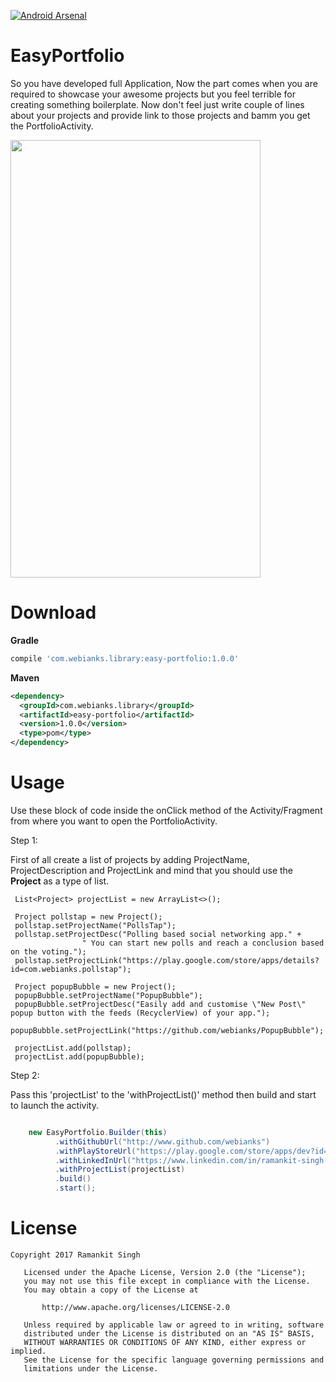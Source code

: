[![Android Arsenal](https://img.shields.io/badge/Android%20Arsenal-EasyPortfolio-red.svg?style=flat-square)](https://android-arsenal.com/details/1/5737)

# EasyPortfolio
So you have developed full Application, Now the part comes when you are required to showcase your awesome projects but you feel terrible for creating something boilerplate. Now don't feel just write couple of lines about your projects and provide link to those projects and bamm you get the PortfolioActivity. 

<img src="https://github.com/webianks/EasyPortfolio/blob/master/screen.png" height="700" width="400" >


# Download

**Gradle**

```groovy
compile 'com.webianks.library:easy-portfolio:1.0.0'
```
**Maven**

```xml
<dependency>
  <groupId>com.webianks.library</groupId>
  <artifactId>easy-portfolio</artifactId>
  <version>1.0.0</version>
  <type>pom</type>
</dependency>
```

# Usage

Use these block of code inside the onClick method of the Activity/Fragment from where you want to open the PortfolioActivity.

Step 1:

First of all create a list of projects by adding ProjectName, ProjectDescription and ProjectLink and mind that you should use the <b>Project</b> as a type of list.

```
 List<Project> projectList = new ArrayList<>();

 Project pollstap = new Project();
 pollstap.setProjectName("PollsTap");
 pollstap.setProjectDesc("Polling based social networking app." +
                " You can start new polls and reach a conclusion based on the voting.");
 pollstap.setProjectLink("https://play.google.com/store/apps/details?id=com.webianks.pollstap");

 Project popupBubble = new Project();
 popupBubble.setProjectName("PopupBubble");
 popupBubble.setProjectDesc("Easily add and customise \"New Post\" popup button with the feeds (RecyclerView) of your app.");
 popupBubble.setProjectLink("https://github.com/webianks/PopupBubble");

 projectList.add(pollstap);
 projectList.add(popupBubble);

```

Step 2:

Pass this 'projectList' to the 'withProjectList()' method then build and start to launch the activity.

```java

    new EasyPortfolio.Builder(this)
          .withGithubUrl("http://www.github.com/webianks")
          .withPlayStoreUrl("https://play.google.com/store/apps/dev?id=5406110317606112331")
          .withLinkedInUrl("https://www.linkedin.com/in/ramankit-singh-b7b09493/")
          .withProjectList(projectList)
          .build()
          .start();
```

# License

```
Copyright 2017 Ramankit Singh

   Licensed under the Apache License, Version 2.0 (the "License");
   you may not use this file except in compliance with the License.
   You may obtain a copy of the License at

       http://www.apache.org/licenses/LICENSE-2.0

   Unless required by applicable law or agreed to in writing, software
   distributed under the License is distributed on an "AS IS" BASIS,
   WITHOUT WARRANTIES OR CONDITIONS OF ANY KIND, either express or implied.
   See the License for the specific language governing permissions and
   limitations under the License.
   
```
